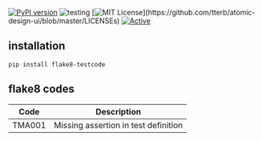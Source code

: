 [![PyPI version](https://badge.fury.io/py/flake8-testcode.svg)](https://badge.fury.io/py/flake8-testcode)
![testing](https://github.com/ewald91/flake8-testcode/actions/workflows/build.yml/badge.svg)
[![MIT License](https://img.shields.io/apm/l/atomic-design-ui.svg?)](https://github.com/tterb/atomic-design-ui/blob/master/LICENSEs)
[![Active](http://img.shields.io/badge/Status-Active-green.svg)](https://tterb.github.io) 
<!-- [![PyPi Version](https://img.shields.io/pypi/v/yt2mp3.svg)](https://pypi.python.org/pypi/yt2mp3/) -->
<!-- [![Coveralls](https://img.shields.io/coveralls/jekyll/jekyll.svg?style=flat)]() -->

## installation

`pip install flake8-testcode`

## flake8 codes

| Code   | Description                          |
|--------|--------------------------------------|
| TMA001 | Missing assertion in test definition |



